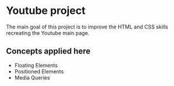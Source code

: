 # Youtube project

The main goal of this project is to improve the HTML and CSS skills recreating the Youtube main page.

## Concepts applied here

* Floating Elements
* Positioned Elements
* Media Queries
